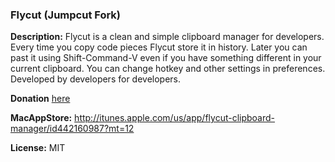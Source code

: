 ### Flycut (Jumpcut Fork)
**Description:**
Flycut is a clean and simple clipboard manager for developers. Every time you copy code pieces Flycut store it in history. Later you can past it using Shift-Command-V even if you have something different in your current clipboard. You can change hotkey and other settings in preferences.
Developed by developers for developers.

**Donation**
<a href='http://www.pledgie.com/campaigns/16338'>here</a>

**MacAppStore:**
http://itunes.apple.com/us/app/flycut-clipboard-manager/id442160987?mt=12

**License:** MIT